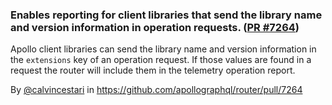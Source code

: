 ### Enables reporting for client libraries that send the library name and version information in operation requests. ([PR #7264](https://github.com/apollographql/router/pull/7264))

Apollo client libraries can send the library name and version information in the `extensions` key of an operation request. If those values are found in a request the router will include them in the telemetry operation report.

By [@calvincestari](https://github.com/calvincestari) in https://github.com/apollographql/router/pull/7264
